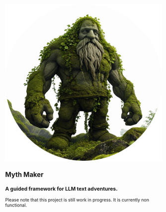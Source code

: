![The Myth Maker](https://github.com/HenryHolloway/MythMaker/blob/main/assets/TheMythMaker.png)

## Myth Maker
### A guided framework for LLM text adventures.

Please note that this project is still work in progress. It is currently non functional.